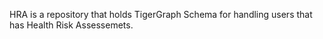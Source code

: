 HRA is a repository that holds TigerGraph Schema for handling users that has Health Risk Assessemets.
